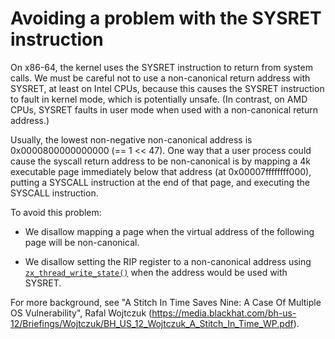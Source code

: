 # Avoiding a problem with the SYSRET instruction

On x86-64, the kernel uses the SYSRET instruction to return from system
calls.  We must be careful not to use a non-canonical return address with
SYSRET, at least on Intel CPUs, because this causes the SYSRET instruction
to fault in kernel mode, which is potentially unsafe.  (In contrast, on AMD
CPUs, SYSRET faults in user mode when used with a non-canonical return
address.)

Usually, the lowest non-negative non-canonical address is 0x0000800000000000
(== 1 << 47).  One way that a user process could cause the syscall return
address to be non-canonical is by mapping a 4k executable page immediately
below that address (at 0x00007ffffffff000), putting a SYSCALL instruction
at the end of that page, and executing the SYSCALL instruction.

To avoid this problem:

* We disallow mapping a page when the virtual address of the following page
  will be non-canonical.

* We disallow setting the RIP register to a non-canonical address using
  [`zx_thread_write_state()`] when the address would be used with SYSRET.

For more background, see "A Stitch In Time Saves Nine: A Case Of Multiple
OS Vulnerability", Rafal Wojtczuk
(https://media.blackhat.com/bh-us-12/Briefings/Wojtczuk/BH_US_12_Wojtczuk_A_Stitch_In_Time_WP.pdf).

[`zx_thread_write_state()`]: /docs/reference/syscalls/thread_write_state.md
